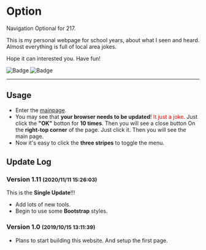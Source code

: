 # Option

Navigation Optional for 217.

This is my personal webpage for school years, about what I seen and heard. 
Almost everything is full of local area jokes.

Hope it can interested you. Have fun!

![Badge](https://img.shields.io/badge/STATE-UPDATING-green?style=flat-square)
![Badge](https://img.shields.io/badge/VERSION-2.11.5.0-orange?style=flat-square)

----

## Usage

* Enter the [mainpage](//otomad.github.io).
* You may see that **your browser needs to be updated**! 
<span style="color:red;">It just a joke. </span>
Just click the **"OK"** botton for **10 times**. Then you will see a close button 
On the **right-top corner** of the page. Just click it. Then you will see the 
main page.
* Now it's easy to click the **three stripes** to toggle the menu.

## Update Log

### Version 1.11 <small>(2020/11/11 15:26:03)</small>
This is the **Single Update**!!!
* Add lots of new tools.
* Begin to use some **Bootstrap** styles.

### Version 1.0 <small>(2019/10/15 13:11:39)</small>
* Plans to start building this website. And setup the first page.
